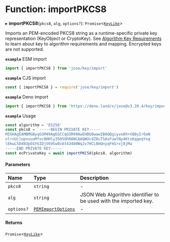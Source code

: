 # Function: importPKCS8

▸ **importPKCS8**(`pkcs8`, `alg`, `options?`): `Promise`<[`KeyLike`](../types/types.KeyLike.md)\>

Imports an PEM-encoded PKCS8 string as a runtime-specific private key representation (KeyObject or CryptoKey).
See [Algorithm Key Requirements](https://github.com/panva/jose/issues/210) to learn about key to algorithm
requirements and mapping. Encrypted keys are not supported.

**`example`** ESM import
```js
import { importPKCS8 } from 'jose/key/import'
```

**`example`** CJS import
```js
const { importPKCS8 } = require('jose/key/import')
```

**`example`** Deno import
```js
import { importPKCS8 } from 'https://deno.land/x/jose@v3.20.4/key/import.ts'
```

**`example`** Usage
```js
const algorithm = 'ES256'
const pkcs8 = `-----BEGIN PRIVATE KEY-----
MIGHAgEAMBMGByqGSM49AgEGCCqGSM49AwEHBG0wawIBAQQgiyvo0X+VQ0yIrOaN
nlrnUclopnvuuMfoc8HHly3505OhRANCAAQWUcdZ8uTSAsFuwtNy4KtsKqgeqYxg
l6kwL5D4N3pEGYGIDjV69Sw0zAt43480WqJv7HCL0mQnyqFmSrxj8jMa
-----END PRIVATE KEY-----`
const ecPrivateKey = await importPKCS8(pkcs8, algorithm)
```

#### Parameters

| Name | Type | Description |
| :------ | :------ | :------ |
| `pkcs8` | `string` | - |
| `alg` | `string` | JSON Web Algorithm identifier to be used with the imported key. |
| `options?` | [`PEMImportOptions`](../interfaces/key_import.PEMImportOptions.md) | - |

#### Returns

`Promise`<[`KeyLike`](../types/types.KeyLike.md)\>
